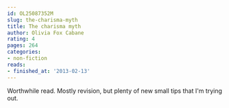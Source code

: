 ```yaml
---
id: OL25087352M
slug: the-charisma-myth
title: The charisma myth
author: Olivia Fox Cabane
rating: 4
pages: 264
categories:
- non-fiction
reads:
- finished_at: '2013-02-13'
---
```

Worthwhile read. Mostly revision, but plenty of new small tips that I'm trying out.

